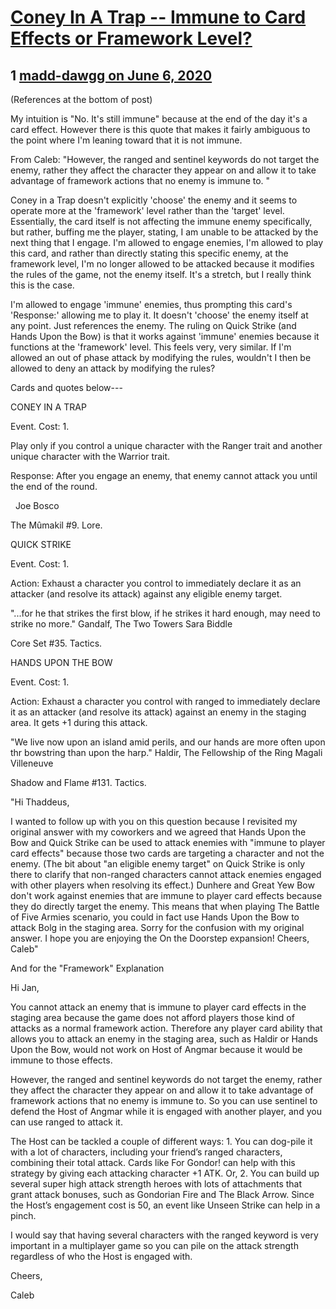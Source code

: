 # [Coney In A Trap -- Immune to Card Effects or Framework Level?](https://community.fantasyflightgames.com/topic/308947-coney-in-a-trap-immune-to-card-effects-or-framework-level/)

## 1 [madd-dawgg on June 6, 2020](https://community.fantasyflightgames.com/topic/308947-coney-in-a-trap-immune-to-card-effects-or-framework-level/?do=findComment&comment=3949219)

(References at the bottom of post)

My intuition is "No. It's still immune" because at the end of the day it's a card effect. However there is this quote that makes it fairly ambiguous to the point where I'm leaning toward that it is not immune.

From Caleb: "However, the ranged and sentinel keywords do not target the enemy, rather they affect the character they appear on and allow it to take advantage of framework actions that no enemy is immune to. "

Coney in a Trap doesn't explicitly 'choose' the enemy and it seems to operate more at the 'framework' level rather than the 'target' level. Essentially, the card itself is not affecting the immune enemy specifically, but rather, buffing me the player, stating, I am unable to be attacked by the next thing that I engage. I'm allowed to engage enemies, I'm allowed to play this card, and rather than directly stating this specific enemy, at the framework level, I'm no longer allowed to be attacked because it modifies the rules of the game, not the enemy itself. It's a stretch, but I really think this is the case.

I'm allowed to engage 'immune' enemies, thus prompting this card's 'Response:' allowing me to play it. It doesn't 'choose' the enemy itself at any point. Just references the enemy. The ruling on Quick Strike (and Hands Upon the Bow) is that it works against 'immune' enemies because it functions at the 'framework' level. This feels very, very similar. If I'm allowed an out of phase attack by modifying the rules, wouldn't I then be allowed to deny an attack by modifying the rules?


Cards and quotes below---


CONEY IN A TRAP

Event. Cost: 1.

Play only if you control a unique character with the Ranger trait and another unique character with the Warrior trait.

Response: After you engage an enemy, that enemy cannot attack you until the end of the round.

 
Joe Bosco

The Mûmakil #9. Lore.


QUICK STRIKE

Event. Cost: 1.

Action: Exhaust a character you control to immediately declare it as an attacker (and resolve its attack) against any eligible enemy target.

"...for he that strikes the first blow, if he strikes it hard enough, may need to strike no more." Gandalf, The Two Towers
Sara Biddle

Core Set #35. Tactics.
 


HANDS UPON THE BOW

Event. Cost: 1.

Action: Exhaust a character you control with ranged to immediately declare it as an attacker (and resolve its attack) against an enemy in the staging area. It gets +1 during this attack.

"We live now upon an island amid perils, and our hands are more often upon thr bowstring than upon the harp."
Haldir, The Fellowship of the Ring
Magali Villeneuve

Shadow and Flame #131. Tactics.

"Hi Thaddeus,

I wanted to follow up with you on this question because I revisited my original answer with my coworkers and we agreed that Hands Upon the Bow and Quick Strike can be used to attack enemies with "immune to player card effects" because those two cards are targeting a character and not the enemy. (The bit about "an eligible enemy target" on Quick Strike is only there to clarify that non-ranged characters cannot attack enemies engaged with other players when resolving its effect.) Dunhere and Great Yew Bow don't work against enemies that are immune to player card effects because they do directly target the enemy.
This means that when playing The Battle of Five Armies scenario, you could in fact use Hands Upon the Bow to attack Bolg in the staging area.
Sorry for the confusion with my original answer. I hope you are enjoying the On the Doorstep expansion!
Cheers,
Caleb"
 

And for the "Framework" Explanation

Hi Jan,

You cannot attack an enemy that is immune to player card effects in the staging area because the game does not afford players those kind of attacks as a normal framework action. Therefore any player card ability that allows you to attack an enemy in the staging area, such as Haldir or Hands Upon the Bow, would not work on Host of Angmar because it would be immune to those effects.

However, the ranged and sentinel keywords do not target the enemy, rather they affect the character they appear on and allow it to take advantage of framework actions that no enemy is immune to. So you can use sentinel to defend the Host of Angmar while it is engaged with another player, and you can use ranged to attack it.

The Host can be tackled a couple of different ways: 1. You can dog-pile it with a lot of characters, including your friend’s ranged characters, combining their total attack. Cards like For Gondor! can help with this strategy by giving each attacking character +1 ATK. Or, 2. You can build up several super high attack strength heroes with lots of attachments that grant attack bonuses, such as Gondorian Fire and The Black Arrow. Since the Host’s engagement cost is 50, an event like Unseen Strike can help in a pinch.

I would say that having several characters with the ranged keyword is very important in a multiplayer game so you can pile on the attack strength regardless of who the Host is engaged with.

Cheers,

Caleb

